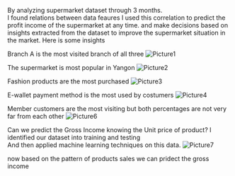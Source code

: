 By analyzing supermarket dataset through 3 months.  
I found relations between data feaures I used this correlation to predict the profit income of the supermarket at any time. 
and make decisions based on insights extracted from the dataset to improve the supermarket situation in the market.
Here is some insights

Branch A is the most visited branch of all three
![Picture1](https://user-images.githubusercontent.com/72300348/206429138-ba5b0998-d7a1-4eb8-88c3-c01f1f2f2fd9.png)

The supermarket is most popular in Yangon
![Picture2](https://user-images.githubusercontent.com/72300348/206429288-f1e68ee0-a221-43ba-aa0d-0702741eb229.png)

Fashion products are the most purchased
![Picture3](https://user-images.githubusercontent.com/72300348/206429381-f6098819-43c1-4eef-a093-22e8dd3ba25b.png)

E-wallet payment method is the most used by costumers 
![Picture4](https://user-images.githubusercontent.com/72300348/206429519-88edd94e-2d9b-4bec-900c-81895acd3bec.jpg)

Member customers are the most visiting but both percentages are not very far from each other
![Picture6](https://user-images.githubusercontent.com/72300348/206430343-04d7d10a-26ff-474b-92fa-b5b5feb916b2.jpg)


Can we predict the Gross Income knowing the Unit price of product? 
I identified our dataset into training and testing  
And then applied machine learning techniques on this data. 
![Picture7](https://user-images.githubusercontent.com/72300348/206430682-3a42ee18-9411-4d1b-9d9e-3dace915f774.png)

now based on the pattern of products sales we can pridect the gross income
